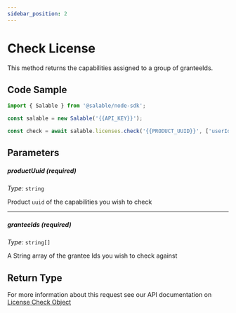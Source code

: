 ```yaml
---
sidebar_position: 2
---
```


# Check License

This method returns the capabilities assigned to a group of granteeIds.

## Code Sample

```typescript
import { Salable } from '@salable/node-sdk';

const salable = new Salable('{{API_KEY}}');

const check = await salable.licenses.check('{{PRODUCT_UUID}}', ['userId_1', 'userId_2']);
```

## Parameters

##### productUuid (_required_)

_Type:_ `string`

Product `uuid` of the capabilities you wish to check

---

##### granteeIds (_required_)

_Type:_ `string[]`

A String array of the grantee Ids you wish to check against

## Return Type

For more information about this request see our API documentation on [License Check Object](https://docs.salable.app/api#tag/Licenses/operation/getLicenseCheck)
